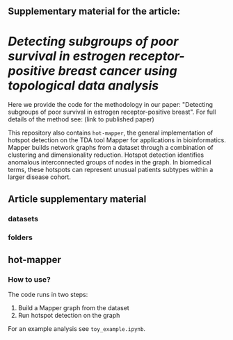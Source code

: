 ## Supplementary material for the article: 
# *Detecting subgroups of poor survival in estrogen receptor-positive breast cancer using topological data analysis*

Here we provide the code for the methodology in our paper: "Detecting subgroups of poor survival in estrogen receptor-positive breast". 
For full details of the method see: (link to published paper)

This repository also contains ```hot-mapper```, the general implementation of hotspot detection on the TDA tool Mapper for applications in bioinformatics. Mapper builds network graphs from a dataset through a combination of clustering and dimensionality reduction. Hotspot detection identifies anomalous interconnected groups of nodes in the graph. In biomedical terms, these hotspots can represent unusual patients subtypes within a larger disease cohort. 


## Article supplementary material
### datasets 

### folders 


## hot-mapper
### How to use? 

The code runs in two steps: 
1. Build a Mapper graph from the dataset 
2. Run hotspot detection on the graph 

For an example analysis see ```toy_example.ipynb```.

